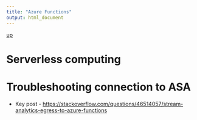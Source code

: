 ```yaml
---
title: "Azure Functions"
output: html_document
---
```

[up](https://mikewise2718.github.io/markdowndocs/)

# Serverless computing


# Troubleshooting connection to ASA
- Key post - https://stackoverflow.com/questions/46514057/stream-analytics-egress-to-azure-functions